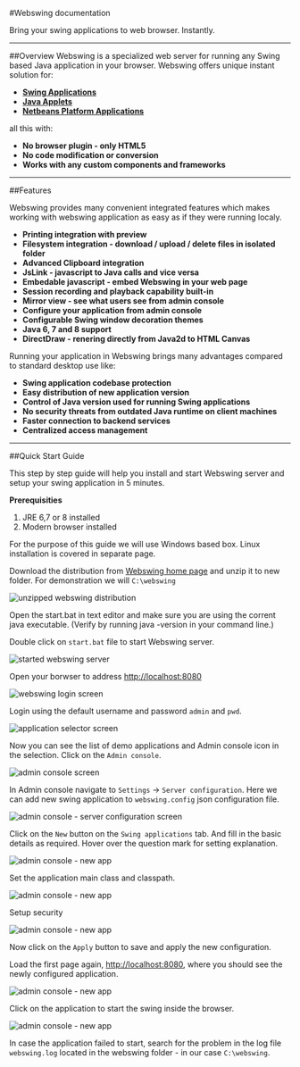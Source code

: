 #Webswing documentation

Bring your swing applications to web browser. Instantly. 

---
##Overview
Webswing is a specialized web server for running any Swing based Java application in your browser. Webswing 
offers unique instant solution for: 

* **[Swing Applications](app/swing.md)**
* **[Java Applets](app/applet.md)**
* **[Netbeans Platform Applications](app/netbeans.md)**

all this with:

* **No browser plugin - only HTML5**
* **No code modification or conversion**
* **Works with any custom components and frameworks**

---

##Features
 
Webswing provides many convenient integrated features which makes working with webswing application as easy as if they were running localy. 

* **Printing integration with preview**
* **Filesystem integration - download / upload / delete  files in isolated folder**
* **Advanced Clipboard integration**
* **JsLink - javascript to Java calls and vice versa**
* **Embedable javascript - embed Webswing in your web page**
* **Session recording and playback capability built-in**
* **Mirror view - see what users see from admin console**
* **Configure your application from admin console**
* **Configurable Swing window decoration themes**
* **Java 6, 7 and 8 support**
* **DirectDraw - renering directly from Java2d to HTML Canvas**

Running your application in Webswing brings many advantages compared to standard desktop use like:

* **Swing application codebase protection**
* **Easy distribution of new application version**
* **Control of Java version used for running Swing applications**
* **No security threats from outdated Java runtime on client machines**
* **Faster connection to backend services**
* **Centralized access management**

---

##Quick Start Guide

This step by step guide will help you install and start Webswing server and setup your swing application in 5 minutes.

**Prerequisities**

1. JRE 6,7 or 8 installed
2. Modern browser installed  

For the purpose of this guide we will use Windows based box. Linux installation is covered in separate page. 

Download the distribution from [Webswing home page](http://www.webswing.org) and unzip it to new folder. For demonstration we will `C:\webswing`

![unzipped webswing distribution](img/unzipped-distribution.png)

Open the start.bat in text editor and make sure you are using the corrent java executable. (Verify by running java -version in your command line.)

Double click on `start.bat` file to start Webswing server.

![started webswing server](img/webswing-running.png)

Open your borwser to address [http://localhost:8080](http://localhost:8080)

![webswing login screen](img/login-screen.png)
 
Login using the default username and password `admin` and `pwd`.

![application selector screen](img/app-selector.png)

Now you can see the list of demo applications and Admin console icon in the selection. Click on the `Admin console`.

![admin console screen](img/admin-console.png)

In Admin console navigate to `Settings` -> `Server configuration`. Here we can add new swing application to `webswing.config` json configuration file.

![admin console - server configuration screen](img/server-configuration.png)

Click on the `New` button on the `Swing applications` tab. And fill in the basic details as required. Hover over the question mark for setting explanation.

![admin console - new app](img/new-swing-app.png)

Set the application main class and classpath. 

![admin console - new app](img/new-swing-app2.png)

Setup security 

![admin console - new app](img/new-swing-app3.png)

Now click on the `Apply` button to save and apply the new configuration.

Load the first page again,  [http://localhost:8080](http://localhost:8080), where you should see the newly configured application. 

![admin console - new app](img/selector-screen-new.png)

Click on the application to start the swing inside the browser. 
 
![admin console - new app](img/swing-running.png)

In case the application failed to start, search for the problem in the log file `webswing.log` located in the webswing folder - in our case `C:\webswing`. 